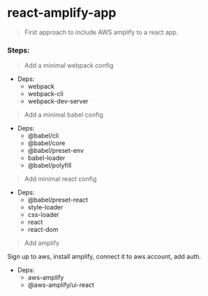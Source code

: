 # react-amplify-app

> First approach to include AWS amplify to a react app.

### Steps:

> Add a minimal webpack config

* Deps: 
    * webpack
    * webpack-cli
    * webpack-dev-server


> Add a minimal babel config

* Deps:
    * @babel/cli
    * @babel/core
    * @babel/preset-env
    * babel-loader
    * @babel/polyfill


> Add minimal react config

* Deps:
    * @babel/preset-react
    * style-loader
    * css-loader
    * react
    * react-dom


> Add amplify

Sign up to aws, install amplify, connect it to aws account, add auth.
* Deps: 
    * aws-amplify
    * @aws-amplify/ui-react



